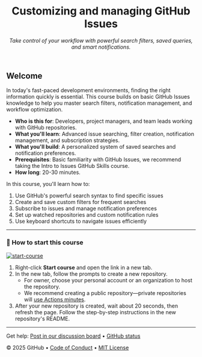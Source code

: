 <header>

<!--
  <<< Author notes: Course header >>>
  Include a 1280×640 image, course title in sentence case, and a concise description in emphasis.
  In your repository settings: enable template repository, add your 1280×640 social image, auto delete head branches.
  Add your open source license, GitHub uses MIT license.
-->

# Customizing and managing GitHub Issues

_Take control of your workflow with powerful search filters, saved queries, and smart notifications._

</header>

<!--
  <<< Author notes: Course start >>>
  Include start button, a note about Actions minutes,
  and tell the learner why they should take the course.
-->

## Welcome

In today's fast-paced development environments, finding the right information quickly is essential. This course builds on basic GitHub Issues knowledge to help you master search filters, notification management, and workflow optimization.

- **Who is this for**: Developers, project managers, and team leads working with GitHub repositories.
- **What you'll learn**: Advanced issue searching, filter creation, notification management, and subscription strategies.
- **What you'll build**: A personalized system of saved searches and notification preferences.
- **Prerequisites**: Basic familiarity with GitHub Issues, we recommend taking the Intro to Issues GitHub Skills course.
- **How long**: 20-30 minutes.

In this course, you'll learn how to:

1. Use GitHub's powerful search syntax to find specific issues
2. Create and save custom filters for frequent searches
3. Subscribe to issues and manage notification preferences
4. Set up watched repositories and custom notification rules
5. Use keyboard shortcuts to navigate issues efficiently

---

### 🚀 How to start this course

[![start-course](https://user-images.githubusercontent.com/1221423/235727646-4a590299-ffe5-480d-8cd5-8194ea184546.svg)](https://github.com/new?template_owner=bryceshen1&template_name=Issues-Management&owner=%40me&name=Issues-Management&description=Learning+GitHub+Issue+search+and+notifications&visibility=public)

1. Right-click **Start course** and open the link in a new tab.
2. In the new tab, follow the prompts to create a new repository.
   - For owner, choose your personal account or an organization to host the repository.
   - We recommend creating a public repository—private repositories will [use Actions minutes](https://docs.github.com/en/billing/managing-billing-for-github-actions/about-billing-for-github-actions).
3. After your new repository is created, wait about 20 seconds, then refresh the page. Follow the step-by-step instructions in the new repository's README.

<footer>

<!--
  <<< Author notes: Footer >>>
  Add a link to get support, GitHub status page, code of conduct, license link.
-->

---

Get help: [Post in our discussion board](https://github.com/orgs/skills/discussions/categories/issue-management) &bull; [GitHub status](https://www.githubstatus.com/)

&copy; 2025 GitHub &bull; [Code of Conduct](https://www.contributor-covenant.org/version/2/1/code_of_conduct/code_of_conduct.md) &bull; [MIT License](https://gh.io/mit)

</footer>

